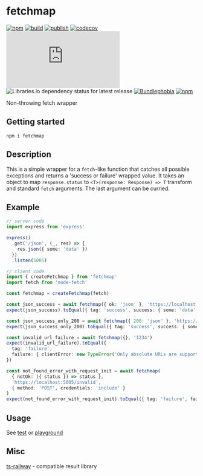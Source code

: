 # fetchmap

[![npm](https://img.shields.io/npm/v/fetchmap)](https://npm.im/fetchmap)
[![build](https://github.com/iyegoroff/fetchmap/workflows/build/badge.svg)](https://github.com/iyegoroff/fetchmap/actions/workflows/build.yml)
[![publish](https://github.com/iyegoroff/fetchmap/workflows/publish/badge.svg)](https://github.com/iyegoroff/fetchmap/actions/workflows/publish.yml)
[![codecov](https://codecov.io/gh/iyegoroff/fetchmap/branch/main/graph/badge.svg?token=YC314L3ZF7)](https://codecov.io/gh/iyegoroff/fetchmap)
[![Type Coverage](https://img.shields.io/badge/dynamic/json.svg?label=type-coverage&prefix=%E2%89%A5&suffix=%&query=$.typeCoverage.atLeast&uri=https%3A%2F%2Fraw.githubusercontent.com%2Fiyegoroff%2Fts-railway%2Fmain%2Fpackage.json)](https://github.com/plantain-00/type-coverage)
![Libraries.io dependency status for latest release](https://img.shields.io/librariesio/release/npm/fetchmap)
[![Bundlephobia](https://img.shields.io/bundlephobia/minzip/fetchmap?label=min+gzip)](https://bundlephobia.com/package/fetchmap)
[![npm](https://img.shields.io/npm/l/fetchmap.svg?t=1495378566926)](https://www.npmjs.com/package/fetchmap)

<!-- [![Bundlephobia](https://badgen.net/bundlephobia/minzip/fetchmap?label=min+gzip)](https://bundlephobia.com/package/fetchmap) -->

Non-throwing fetch wrapper

## Getting started

```
npm i fetchmap
```

## Description

This is a simple wrapper for a `fetch`-like function that catches all possible exceptions and returns a 'success or failure' wrapped value. It takes an object to map `response.status` to `<T>(response: Response) => T` transform and standard `fetch` arguments. The last argument can be curried.

## Example

```ts
// server code
import express from 'express'

express()
  .get('/json', (_, res) => {
    res.json({ some: 'data' })
  })
  .listen(5005)

// client code
import { createFetchmap } from 'fetchmap'
import fetch from 'node-fetch'

const fetchmap = createFetchmap(fetch)

const json_success = await fetchmap({ ok: 'json' }, 'https://localhost:5005/json')
expect(json_success).toEqual({ tag: 'success', success: { some: 'data' } })

const json_success_only_200 = await fetchmap({ 200: 'json' }, 'https://localhost:5005/json')
expect(json_success_only_200).toEqual({ tag: 'success', success: { some: 'data' } })

const invalid_url_failure = await fetchmap({}, '1234')
expect(invalid_url_failure).toEqual({
  tag: 'failure',
  failure: { clientError: new TypeError('Only absolute URLs are supported') }
})

const not_found_error_with_request_init = await fetchmap(
  { notOk: ({ status }) => status },
  'https://localhost:5005/invalid',
  { method: 'POST', credentials: 'include' }
)
expect(not_found_error_with_request_init).toEqual({ tag: 'failure', failure: { serverError: 404 } })
```

## Usage

See [test](/test) or [playground](https://www.typescriptlang.org/play?#code/JYWwDg9gTgLgBAbzgYygUwIYzQMTTZACxAzDgF84AzKCEOAcivyJLAYCgPkIA7AZ3jMCxUnAC8KdFlwtRYABTCiASi48B8AK5QANhMaEYMMAC4A9Od0RkGXYQiDTAVgAMr55259BcAFZaggBKaPyQAmgGyvIKCOQANHA6umremv78fADKWsjIofxRcmyxcBAA1qaMfpm8DBSJyakavgBG1q05eQUAgrwAJgAqaAAeMDgYwLo6kZLRJUgVVQztEK0MibwQMADylYzYY-UJSXrNPkJavMgwwNm5+fyFc8WkpUtwClAqEgB8cFAAHSCLCBBqnFLqC5wEBaXS3MC6NAAWVIz2or0UCA4cFxcAATO5lhgoFAMABPABCWiozCgGxxeIALK4mcsqNAQAARLAYBl4sr7BiHGD8vFbXb7L4-cT-IEwclgNAcE5NKHpdAARy0oRgAEleMBdmAYOj5m84o09IkkCB8A5+ssAAo7LKDDZSND9NC8W52fjLYDXabe45qIA)

## Misc

[ts-railway](https://github.com/iyegoroff/ts-railway) - compatible result library
